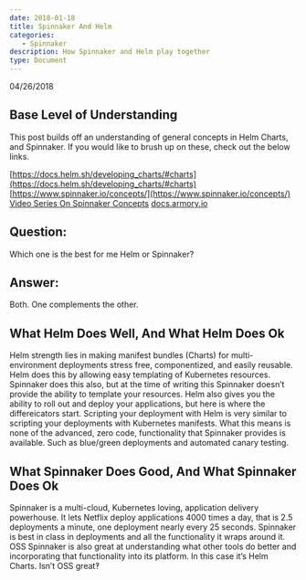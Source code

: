```yaml
---
date: 2018-01-18
title: Spinnaker And Helm
categories:
   - Spinnaker
description: How Spinnaker and Helm play together
type: Document
---
```

04/26/2018

## Base Level of Understanding
This post builds off an understanding of general concepts in Helm Charts, and Spinnaker. If you would like to brush up on these, check out the below links.

[https://docs.helm.sh/developing_charts/#charts](https://docs.helm.sh/developing_charts/#charts)
[https://www.spinnaker.io/concepts/](https://www.spinnaker.io/concepts/)<br/>
[Video Series On Spinnaker Concepts](https://kb.armory.io/spinnaker%20concepts/what-is-spinnaker)
[docs.armory.io](docs.armory.io)



## Question:
Which one is the best for me Helm or Spinnaker?

## Answer:
Both. One complements the other. 

## What Helm Does Well, And What Helm Does Ok
Helm strength lies in making manifest bundles (Charts) for multi-environment deployments stress free, componentized, and easily reusable. Helm does this by allowing easy templating of Kubernetes resources. Spinnaker does this also, but at the time of writing this Spinnaker doesn’t provide the ability to template your resources. Helm also gives you the ability to roll out and deploy your applications, but here is where the differeicators start. Scripting your deployment with Helm is very similar to scripting your deployments with Kubernetes manifests. What this means is none of the advanced, zero code, functionality that Spinnaker provides is available. Such as blue/green deployments and automated canary testing.

## What Spinnaker Does Good, And What Spinnaker Does Ok
Spinnaker is a multi-cloud, Kubernetes loving, application delivery powerhouse. It lets Netflix deploy applications 4000 times a day, that is 2.5 deployments a minute, one deployment nearly every 25 seconds. Spinnaker is best in class in deployments and all the functionality it wraps around it.  OSS Spinnaker is also great at understanding what other tools do better and incorporating that functionality into its platform.  In this case it’s Helm Charts. Isn’t OSS great‽
